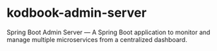 # kodbook-admin-server
Spring Boot Admin Server — A Spring Boot application to monitor and manage multiple microservices from a centralized dashboard.
